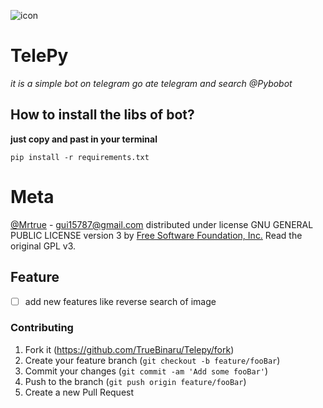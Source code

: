 ![icon](https://user-images.githubusercontent.com/38415293/64925821-87040a80-d7cc-11e9-89ea-d732932c5213.png)

# TelePy
*it is a simple bot on telegram go ate telegram and search @Pybobot*

## How to install the libs of bot?
**just copy and past in your terminal**
```
pip install -r requirements.txt
```

# Meta
[@Mrtrue](https://twitter.com/TrueBinary) - gui15787@gmail.com
distributed under license GNU GENERAL PUBLIC LICENSE version 3 by [Free Software Foundation, Inc.](fsf.org) Read the original GPL v3.
## Feature
- [ ] add new features like reverse search of image

### Contributing
1. Fork it (<https://github.com/TrueBinaru/Telepy/fork>)
2. Create your feature branch (`git checkout -b feature/fooBar`)
3. Commit your changes (`git commit -am 'Add some fooBar'`)
4. Push to the branch (`git push origin feature/fooBar`)
5. Create a new Pull Request